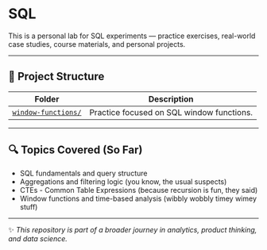 # SQL

This is a personal lab for SQL experiments — practice exercises, real-world case studies, course materials, and personal projects.

---

## 📁 Project Structure

| Folder | Description |
|--------|-------------|
| [`window-functions/`](window-functions) | Practice focused on SQL window functions. |


---

## 🔍 Topics Covered (So Far)

- SQL fundamentals and query structure
- Aggregations and filtering logic (you know, the usual suspects)
- CTEs - Common Table Expressions (because recursion is fun, they said)
- Window functions and time-based analysis (wibbly wobbly timey wimey stuff)

---

✨ *This repository is part of a broader journey in analytics, product thinking, and data science.*

